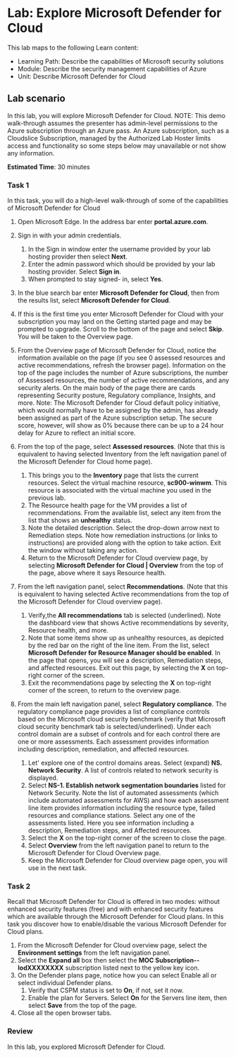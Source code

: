 <!---
---
Lab:
    Title: 'Explore Microsoft Defender for Cloud'
    Learning Path/Module/Unit: 'Learning Path: Describe the capabilities of Microsoft security solutions; Module 2: Describe the security management capabilities of Azure; Unit 3: Describe Microsoft Defender for Cloud'
---
--->

# Lab: Explore Microsoft Defender for Cloud

This lab maps to the following Learn content:

- Learning Path: Describe the capabilities of Microsoft security solutions
- Module: Describe the security management capabilities of Azure
- Unit: Describe Microsoft Defender for Cloud

## Lab scenario

In this lab, you will explore Microsoft Defender for Cloud.  NOTE: This demo walk-through assumes the presenter has admin-level permissions to the Azure subscription through an Azure pass.  An Azure subscription, such as a Cloudslice Subscription, managed by the Authorized Lab Hoster limits access and functionality so some steps below may unavailable or not show any information.

**Estimated Time**: 30 minutes

### Task 1

In this task, you will do a high-level walk-through of some of the capabilities of Microsoft Defender for Cloud

1. Open Microsoft Edge. In the address bar enter **portal.azure.com**.
1. Sign in with your admin credentials.
    1. In the Sign in window enter the username provided by your lab hosting provider then select **Next**.
    1. Enter the admin password which should be provided by your lab hosting provider. Select **Sign in**.
    1. When prompted to stay signed- in, select **Yes**.

1. In the blue search bar enter **Microsoft Defender for Cloud**, then from the results list, select **Microsoft Defender for Cloud**.

1. If this is the first time you enter Microsoft Defender for Cloud with your subscription you may land on the Getting started page and may be prompted to upgrade.  Scroll to the bottom of the page and select **Skip**.  You will be taken to the Overview page.

1. From the Overview page of Microsoft Defender for Cloud, notice the information available on the page (if you see 0 assessed resources and active recommendations, refresh the browser page).  Information on the top of the page includes the number of Azure subscriptions, the number of Assessed resources, the number of active recommendations, and any security alerts.  On the main body of the page there are cards representing Security posture, Regulatory compliance, Insights, and more.  Note: The Microsoft Defender for Cloud default policy initiative, which would normally have to be assigned by the admin, has already been assigned as part of the Azure subscription setup. The secure score, however, will show as 0% because there can be up to a 24 hour delay for Azure to reflect an initial score.

1. From the top of the page, select **Assessed resources**.  (Note that this is equivalent to having selected Inventory from the left navigation panel of the Microsoft Defender for Cloud home page).
    1. This brings you to the **Inventory** page that lists the current resources. Select the virtual machine resource, **sc900-winwm**. This resource is associated with the virtual machine you used in the previous lab.
    1. The Resource health page for the VM provides a list of recommendations.  From the available list, select any item from the list that shows an **unhealthy** status.
    1. Note the detailed description.  Select the drop-down arrow next to Remediation steps. Note how remediation instructions (or links to instructions) are provided along with the option to take action.  Exit the window without taking any action.
    1. Return to the Microsoft Defender for Cloud overview page, by selecting **Microsoft Defender for Cloud | Overview** from the top of the page, above where it says Resource health.

1. From the left navigation panel, select **Recommendations**.  (Note that this is equivalent to having selected Active recommendations from the top of the Microsoft Defender for Cloud overview page).
    1. Verify,the **All recommendations** tab is selected (underlined).  Note the dashboard view that shows Active recommendations by severity, Resource health, and more.
    1. Note that some items show up as unhealthy resources, as depicted by the red bar on the right of the line item.  From the list, select **Microsoft Defender for Resource Manager should be enabled**.  In the page that opens, you will see a description, Remediation steps, and affected resources. Exit out this page, by selecting the **X** on top-right corner of the screen.
    1. Exit the recommendations page by selecting the **X** on top-right corner of the screen, to return to the overview page.

1. From the main left navigation panel, select **Regulatory compliance**. The regulatory compliance page provides a list of compliance controls based on the Microsoft cloud security benchmark (verify that Microsoft cloud security benchmark tab is selected/underlined). Under each control domain are a subset of controls and for each control there are one or more assessments. Each assessment provides information including description, remediation, and affected resources.
    1. Let' explore one of the control domains areas. Select (expand) **NS. Network Security**. A list of controls related to network security is displayed.
    1. Select **NS-1. Establish network segmentation boundaries** listed for Network Security. Note the list of automated assessments (which include automated assessments for AWS) and how each assessment line item provides information including the resource type, failed resources and compliance stations. Select any one of the assessments listed.  Here you see information including a description, Remediation steps, and Affected resources.
    1. Select the **X** on the top-right corner of the screen to close the page.
    1. Select **Overview** from the left navigation panel to  return to the Microsoft Defender for Cloud Overview page.
    1. Keep the Microsoft Defender for Cloud overview page open, you will use in the next task.

### Task 2

Recall that Microsoft Defender for Cloud is offered in two modes: without enhanced security features (free) and with enhanced security features which are available through the Microsoft Defender for Cloud plans. In this task you discover how to enable/disable the various Microsoft Defender for Cloud plans.

1. From the Microsoft Defender for Cloud overview page, select the **Environment settings** from the left navigation panel.
1. Select  the **Expand all** box then select the **MOC Subscription--lodXXXXXXXX** subscription listed next to the yellow key icon.
1. On the Defender plans page, notice how you can select Enable all or select individual Defender plans. 
    1. Verify that CSPM status is set to **On**, if not, set it now.  
    1. Enable the plan for Servers.  Select **On** for the Servers line item, then select **Save** from the top of the page.
1. Close all the open browser tabs.

### Review

In this lab, you explored Microsoft Defender for Cloud.
